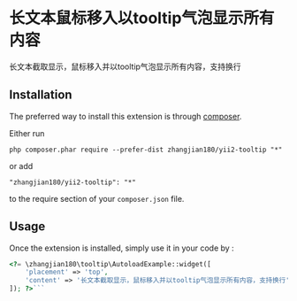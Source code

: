 长文本鼠标移入以tooltip气泡显示所有内容
=======================
长文本截取显示，鼠标移入并以tooltip气泡显示所有内容，支持换行

Installation
------------

The preferred way to install this extension is through [composer](http://getcomposer.org/download/).

Either run

```
php composer.phar require --prefer-dist zhangjian180/yii2-tooltip "*"
```

or add

```
"zhangjian180/yii2-tooltip": "*"
```

to the require section of your `composer.json` file.


Usage
-----

Once the extension is installed, simply use it in your code by  :

```php
<?= \zhangjian180\tooltip\AutoloadExample::widget([
    'placement' => 'top',
    'content' => '长文本截取显示，鼠标移入并以tooltip气泡显示所有内容，支持换行',
]); ?>```
